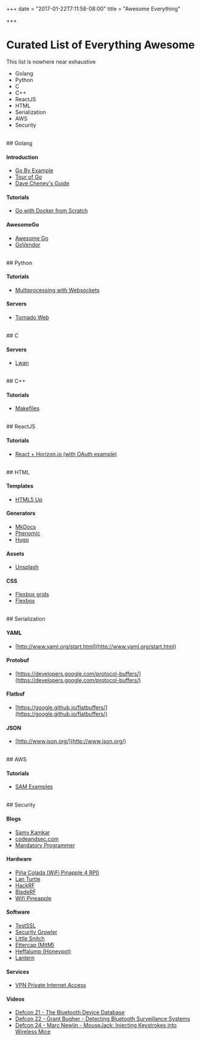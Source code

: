 +++
date = "2017-01-22T7:11:58-08:00"
title = "Awesome Everything"

+++

# Curated List of Everything Awesome

This list is nowhere near exhaustive

- Golang
- Python
- C
- C++
- ReactJS
- HTML
- Serialization
- AWS
- Security

<br/>
## Golang

#### Introduction

- [Go By Example](https://gobyexample.com/)
- [Tour of Go](https://tour.golang.org/)
- [Dave Cheney's Guide](https://dave.cheney.net/resources-for-new-go-programmers)

#### Tutorials

- [Go with Docker from Scratch](https://blog.codeship.com/building-minimal-docker-containers-for-go-applications/)

#### AwesomeGo

- [Awesome Go](http://awesome-go.com/)
- [GoVendor](https://github.com/kardianos/govendor)

<br/>
## Python

#### Tutorials

- [Multiprocessing with Websockets](http://fabacademy.org/archives/2015/doc/WebSocketConsole.html)

#### Servers

- [Tornado Web](http://www.tornadoweb.org/en/stable/)

<br/>
## C

#### Servers

- [Lwan](https://github.com/lpereira/lwan)

<br/>
## C++

#### Tutorials

- [Makefiles](http://mrbook.org/blog/tutorials/make/)

<br/>
## ReactJS

#### Tutorials

- [React + Horizon.io (with OAuth example)](http://tutorials.pluralsight.com/interesting-apis/building-a-real-time-application-with-react-react-router-horizon-io-and-oauth)

<br/>
## HTML

#### Templates

- [HTML5 Up](https://html5up.net/)

#### Generators

- [MkDocs](http://www.mkdocs.org/)
- [Phenomic](https://phenomic.io/)
- [Hugo](https://gohugo.io/)

#### Assets

- [Unsplash](https://unsplash.com/)

#### CSS

- [Flexbox grids](http://flexboxgrid.com/)
- [Flexbox](https://css-tricks.com/snippets/css/a-guide-to-flexbox/)

<br/>
## Serialization

#### YAML

- [http://www.yaml.org/start.html](http://www.yaml.org/start.html)

#### Protobuf

- [https://developers.google.com/protocol-buffers/](https://developers.google.com/protocol-buffers/)

#### Flatbuf

- [https://google.github.io/flatbuffers/](https://google.github.io/flatbuffers/)

#### JSON

- [http://www.json.org/](http://www.json.org/)

<br/>
## AWS

#### Tutorials

- [SAM Examples](https://github.com/awslabs/serverless-application-model/tree/master/examples)

<br/>
## Security

#### Blogs

- [Samy Kamkar](https://samy.pl/)
- [codeandsec.com](https://www.codeandsec.com/)
- [Mandatory Programmer](https://thehackerblog.com/)

#### Hardware

- [Piña Colada (WiFi Pinapple 4 RPI)](https://github.com/ecthros/pina-colada)
- [Lan Turtle](https://lanturtle.com/)
- [HackRF](https://greatscottgadgets.com/hackrf/)
- [BladeRF](https://www.nuand.com/)
- [Wifi Pineapple](https://www.wifipineapple.com/)

#### Software

- [TestSSL](https://testssl.sh/)
- [Security Growler](https://github.com/pirate/security-growler)
- [Little Snitch](https://www.obdev.at/products/littlesnitch/index.html)
- [Ettercap (MitM)](https://ettercap.github.io/ettercap/)
- [Heffalump (Honeypot)](https://github.com/carlmjohnson/heffalump)
- [Lantern](https://getlantern.org/)

#### Services

- [VPN Private Internet Access](https://www.privateinternetaccess.com)

#### Videos

- [Defcon 21 - The Bluetooth Device Database](https://www.youtube.com/watch?v=RsksLgmwNzA)
- [Defcon 22 - Grant Bugher - Detecting Bluetooth Surveillance Systems](https://www.youtube.com/watch?v=85uwy0ACJJw)
- [Defcon 24 - Marc Newlin - MouseJack: Injecting Keystrokes into Wireless Mice](https://www.youtube.com/watch?v=00A36VABIA4)

